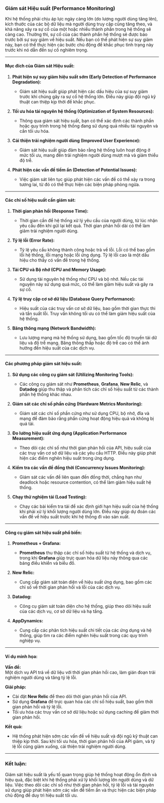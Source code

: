 ### Giám sát Hiệu suất (Performance Monitoring)

Khi hệ thống phải chịu áp lực ngày càng lớn (do lượng người dùng tăng lên), kích thước của các bộ dữ liệu mà người dùng truy cập cũng tăng theo, và khả năng xảy ra sự cố của một hoặc nhiều thành phần trong hệ thống sẽ càng cao. Thường thì, sự cố của các thành phần hệ thống sẽ được báo trước bởi sự suy giảm về hiệu suất. Nếu bạn có thể phát hiện sự suy giảm này, bạn có thể thực hiện các bước chủ động để khắc phục tình trạng này trước khi nó dẫn đến sự cố nghiêm trọng.

---

#### Mục đích của Giám sát Hiệu suất:

1. **Phát hiện sự suy giảm hiệu suất sớm (Early Detection of Performance Degradation):**  
   - Giám sát hiệu suất giúp phát hiện các dấu hiệu của sự suy giảm trước khi chúng gây ra sự cố hệ thống lớn. Điều này giúp đội ngũ kỹ thuật can thiệp kịp thời để khắc phục.

2. **Tối ưu hóa tài nguyên hệ thống (Optimization of System Resources):**  
   - Thông qua giám sát hiệu suất, bạn có thể xác định các thành phần hoặc quy trình trong hệ thống đang sử dụng quá nhiều tài nguyên và cần tối ưu hóa.

3. **Cải thiện trải nghiệm người dùng (Improved User Experience):**  
   - Giám sát hiệu suất giúp đảm bảo rằng hệ thống luôn hoạt động ở mức tối ưu, mang đến trải nghiệm người dùng mượt mà và giảm thiểu độ trễ.

4. **Phát hiện các vấn đề tiềm ẩn (Detection of Potential Issues):**  
   - Việc giám sát liên tục giúp phát hiện các vấn đề có thể xảy ra trong tương lai, từ đó có thể thực hiện các biện pháp phòng ngừa.

---

#### Các chỉ số hiệu suất cần giám sát:

1. **Thời gian phản hồi (Response Time):**  
   - Thời gian cần để hệ thống xử lý yêu cầu của người dùng, từ lúc nhận yêu cầu đến khi gửi lại kết quả. Thời gian phản hồi dài có thể làm giảm trải nghiệm người dùng.

2. **Tỷ lệ lỗi (Error Rate):**  
   - Tỷ lệ yêu cầu không thành công hoặc trả về lỗi. Lỗi có thể bao gồm lỗi hệ thống, lỗi mạng hoặc lỗi ứng dụng. Tỷ lệ lỗi cao là một dấu hiệu cho thấy có vấn đề trong hệ thống.

3. **Tải CPU và Bộ nhớ (CPU and Memory Usage):**  
   - Sử dụng tài nguyên hệ thống như CPU và bộ nhớ. Nếu các tài nguyên này sử dụng quá mức, có thể làm giảm hiệu suất và gây ra sự cố.

4. **Tỷ lệ truy cập cơ sở dữ liệu (Database Query Performance):**  
   - Hiệu suất của các truy vấn cơ sở dữ liệu, bao gồm thời gian thực thi và tần suất lỗi. Truy vấn không tối ưu có thể làm giảm hiệu suất của hệ thống.

5. **Băng thông mạng (Network Bandwidth):**  
   - Lưu lượng mạng mà hệ thống sử dụng, bao gồm tốc độ truyền tải dữ liệu và độ trễ mạng. Băng thông thấp hoặc độ trễ cao có thể ảnh hưởng đến hiệu suất của các dịch vụ.

---

#### Các phương pháp giám sát hiệu suất:

1. **Sử dụng các công cụ giám sát (Utilizing Monitoring Tools):**  
   - Các công cụ giám sát như **Prometheus**, **Grafana**, **New Relic**, và **Datadog** giúp thu thập và phân tích các chỉ số hiệu suất từ các thành phần hệ thống khác nhau.

2. **Giám sát các chỉ số phần cứng (Hardware Metrics Monitoring):**  
   - Giám sát các chỉ số phần cứng như sử dụng CPU, bộ nhớ, đĩa và mạng để đảm bảo rằng phần cứng hoạt động hiệu quả và không bị quá tải.

3. **Đo lường hiệu suất ứng dụng (Application Performance Measurement):**  
   - Theo dõi các chỉ số như thời gian phản hồi của API, hiệu suất của các truy vấn cơ sở dữ liệu và các yêu cầu HTTP. Điều này giúp phát hiện các điểm nghẽn hiệu suất trong ứng dụng.

4. **Kiểm tra các vấn đề đồng thời (Concurrency Issues Monitoring):**  
   - Giám sát các vấn đề liên quan đến đồng thời, chẳng hạn như deadlock hoặc resource contention, có thể làm giảm hiệu suất hệ thống.

5. **Chạy thử nghiệm tải (Load Testing):**  
   - Chạy các bài kiểm tra tải để xác định giới hạn hiệu suất của hệ thống khi phải xử lý khối lượng người dùng lớn. Điều này giúp dự đoán các vấn đề về hiệu suất trước khi hệ thống đi vào sản xuất.

---

#### Công cụ giám sát hiệu suất phổ biến:

1. **Prometheus + Grafana:**  
   - **Prometheus** thu thập các chỉ số hiệu suất từ hệ thống và dịch vụ, trong khi **Grafana** giúp trực quan hóa dữ liệu này thông qua các bảng điều khiển và biểu đồ.

2. **New Relic:**  
   - Cung cấp giám sát toàn diện về hiệu suất ứng dụng, bao gồm các chỉ số về thời gian phản hồi và lỗi của các dịch vụ.

3. **Datadog:**  
   - Công cụ giám sát toàn diện cho hệ thống, giúp theo dõi hiệu suất của các dịch vụ, cơ sở dữ liệu và hạ tầng.

4. **AppDynamics:**  
   - Cung cấp các phân tích hiệu suất chi tiết của các ứng dụng và hệ thống, giúp tìm ra các điểm nghẽn hiệu suất trong các quy trình nghiệp vụ.

---

#### Ví dụ minh họa:

**Vấn đề:**  
Một dịch vụ API trả về dữ liệu với thời gian phản hồi cao, làm gián đoạn trải nghiệm người dùng và tăng tỷ lệ lỗi.

**Giải pháp:**  
- Cài đặt **New Relic** để theo dõi thời gian phản hồi của API.
- Sử dụng **Grafana** để trực quan hóa các chỉ số hiệu suất, bao gồm thời gian phản hồi và tỷ lệ lỗi.
- Tối ưu hóa các truy vấn cơ sở dữ liệu hoặc sử dụng caching để giảm thời gian phản hồi.

**Kết quả:**  
- Hệ thống phát hiện sớm các vấn đề về hiệu suất và đội ngũ kỹ thuật can thiệp kịp thời. Sau khi tối ưu hóa, thời gian phản hồi của API giảm, và tỷ lệ lỗi cũng giảm xuống, cải thiện trải nghiệm người dùng.

---

### Kết luận:
Giám sát hiệu suất là yếu tố quan trọng giúp hệ thống hoạt động ổn định và hiệu quả, đặc biệt khi hệ thống phải xử lý khối lượng lớn người dùng và dữ liệu. Việc theo dõi các chỉ số như thời gian phản hồi, tỷ lệ lỗi và tài nguyên sử dụng giúp phát hiện sớm các vấn đề tiềm ẩn và thực hiện các biện pháp chủ động để duy trì hiệu suất tối ưu.